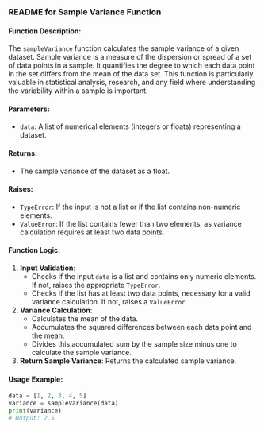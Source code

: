### README for Sample Variance Function

#### Function Description:
The `sampleVariance` function calculates the sample variance of a given dataset. Sample variance is a measure of the dispersion or spread of a set of data points in a sample. It quantifies the degree to which each data point in the set differs from the mean of the data set. This function is particularly valuable in statistical analysis, research, and any field where understanding the variability within a sample is important.

#### Parameters:
- `data`: A list of numerical elements (integers or floats) representing a dataset.

#### Returns:
- The sample variance of the dataset as a float.

#### Raises:
- `TypeError`: If the input is not a list or if the list contains non-numeric elements.
- `ValueError`: If the list contains fewer than two elements, as variance calculation requires at least two data points.

#### Function Logic:
1. **Input Validation**: 
   - Checks if the input `data` is a list and contains only numeric elements. If not, raises the appropriate `TypeError`.
   - Checks if the list has at least two data points, necessary for a valid variance calculation. If not, raises a `ValueError`.
2. **Variance Calculation**:
   - Calculates the mean of the data.
   - Accumulates the squared differences between each data point and the mean.
   - Divides this accumulated sum by the sample size minus one to calculate the sample variance.
3. **Return Sample Variance**: Returns the calculated sample variance.

#### Usage Example:
```python
data = [1, 2, 3, 4, 5]
variance = sampleVariance(data)
print(variance)
# Output: 2.5
```
